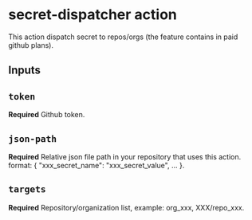 # secret-dispatcher action

This action dispatch secret to repos/orgs (the feature contains in paid github plans).

## Inputs

## `token`

**Required** Github token.

## `json-path`

**Required** Relative json file path in your repository that uses this action. format: { "xxx_secret_name": "xxx_secret_value", ... }.

## `targets`

**Required** Repository/organization list, example: org_xxx, XXX/repo_xxx.
